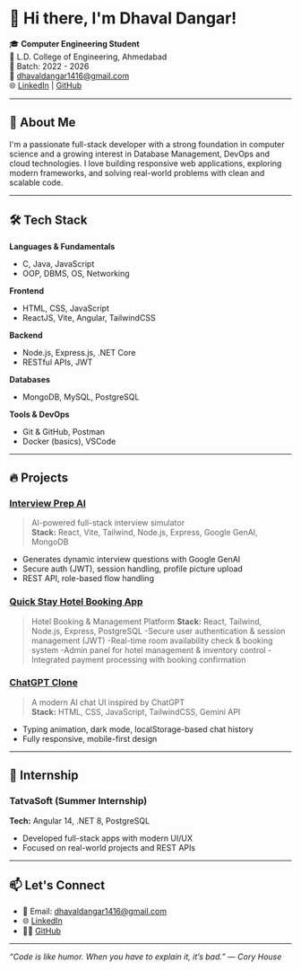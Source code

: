 # 👋 Hi there, I'm Dhaval Dangar!

🎓 **Computer Engineering Student**  
📍 L.D. College of Engineering, Ahmedabad  
📅 Batch: 2022 - 2026  
📧 dhavaldangar1416@gmail.com   
🌐 [LinkedIn](https://www.linkedin.com/in/dhaval-dangar-6793a1257) | [GitHub](https://github.com/dhaval4133)

---

## 🚀 About Me

I'm a passionate full-stack developer with a strong foundation in computer science and a growing interest in Database Management, DevOps and cloud technologies. I love building responsive web applications, exploring modern frameworks, and solving real-world problems with clean and scalable code.

---

## 🛠️ Tech Stack

**Languages & Fundamentals**
- C, Java, JavaScript  
- OOP, DBMS, OS, Networking

**Frontend**
- HTML, CSS, JavaScript  
- ReactJS, Vite, Angular, TailwindCSS

**Backend**
- Node.js, Express.js, .NET Core  
- RESTful APIs, JWT

**Databases**
- MongoDB, MySQL, PostgreSQL

**Tools & DevOps**
- Git & GitHub, Postman  
- Docker (basics), VSCode  

---

## 🔥 Projects

### [Interview Prep AI](https://github.com/dhaval4133/InterviewPrepAI)
> AI-powered full-stack interview simulator  
**Stack:** React, Vite, Tailwind, Node.js, Express, Google GenAI, MongoDB  
- Generates dynamic interview questions with Google GenAI  
- Secure auth (JWT), session handling, profile picture upload  
- REST API, role-based flow handling

### [Quick Stay Hotel Booking App](https://github.com/dhaval4133/Hotel-Booking.git)
> Hotel Booking & Management Platform
**Stack:**  React, Tailwind, Node.js, Express, PostgreSQL
-Secure user authentication & session management (JWT)
-Real-time room availability check & booking system
-Admin panel for hotel management & inventory control
-Integrated payment processing with booking confirmation


### [ChatGPT Clone](https://github.com/dhaval4133/Chatgpt-Clone)
> A modern AI chat UI inspired by ChatGPT  
**Stack:** HTML, CSS, JavaScript, TailwindCSS, Gemini API  
- Typing animation, dark mode, localStorage-based chat history  
- Fully responsive, mobile-first design

---

## 💼 Internship

### TatvaSoft (Summer Internship)
**Tech:** Angular 14, .NET 8, PostgreSQL  
- Developed full-stack apps with modern UI/UX  
- Focused on real-world projects and REST APIs

---


## 📫 Let's Connect

- 📧 Email: dhavaldangar1416@gmail.com  
- 🌐 [LinkedIn](https://www.linkedin.com/in/dhaval-dangar-6793a1257)  
- 🧑‍💻 [GitHub](https://github.com/dhaval4133)

---

_“Code is like humor. When you have to explain it, it’s bad.” — Cory House_

